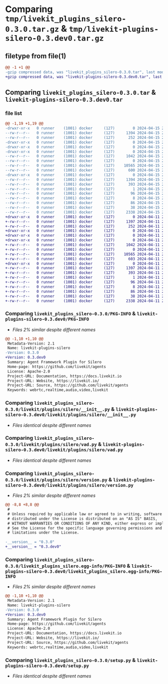 # Comparing `tmp/livekit_plugins_silero-0.3.0.tar.gz` & `tmp/livekit-plugins-silero-0.3.dev0.tar.gz`

## filetype from file(1)

```diff
@@ -1 +1 @@
-gzip compressed data, was "livekit_plugins_silero-0.3.0.tar", last modified: Mon Apr 15 20:05:27 2024, max compression
+gzip compressed data, was "livekit-plugins-silero-0.3.dev0.tar", last modified: Thu Apr 11 22:03:55 2024, max compression
```

## Comparing `livekit_plugins_silero-0.3.0.tar` & `livekit-plugins-silero-0.3.dev0.tar`

### file list

```diff
@@ -1,19 +1,19 @@
-drwxr-xr-x   0 runner    (1001) docker     (127)        0 2024-04-15 20:05:27.124631 livekit_plugins_silero-0.3.0/
--rw-r--r--   0 runner    (1001) docker     (127)     1394 2024-04-15 20:05:27.120631 livekit_plugins_silero-0.3.0/PKG-INFO
--rw-r--r--   0 runner    (1001) docker     (127)      252 2024-04-15 20:05:22.000000 livekit_plugins_silero-0.3.0/README.md
-drwxr-xr-x   0 runner    (1001) docker     (127)        0 2024-04-15 20:05:27.120631 livekit_plugins_silero-0.3.0/livekit/
-drwxr-xr-x   0 runner    (1001) docker     (127)        0 2024-04-15 20:05:27.120631 livekit_plugins_silero-0.3.0/livekit/plugins/
-drwxr-xr-x   0 runner    (1001) docker     (127)        0 2024-04-15 20:05:27.120631 livekit_plugins_silero-0.3.0/livekit/plugins/silero/
--rw-r--r--   0 runner    (1001) docker     (127)     1042 2024-04-15 20:05:22.000000 livekit_plugins_silero-0.3.0/livekit/plugins/silero/__init__.py
--rw-r--r--   0 runner    (1001) docker     (127)        0 2024-04-15 20:05:22.000000 livekit_plugins_silero-0.3.0/livekit/plugins/silero/py.typed
--rw-r--r--   0 runner    (1001) docker     (127)    10565 2024-04-15 20:05:22.000000 livekit_plugins_silero-0.3.0/livekit/plugins/silero/vad.py
--rw-r--r--   0 runner    (1001) docker     (127)      600 2024-04-15 20:05:22.000000 livekit_plugins_silero-0.3.0/livekit/plugins/silero/version.py
-drwxr-xr-x   0 runner    (1001) docker     (127)        0 2024-04-15 20:05:27.120631 livekit_plugins_silero-0.3.0/livekit_plugins_silero.egg-info/
--rw-r--r--   0 runner    (1001) docker     (127)     1394 2024-04-15 20:05:27.000000 livekit_plugins_silero-0.3.0/livekit_plugins_silero.egg-info/PKG-INFO
--rw-r--r--   0 runner    (1001) docker     (127)      393 2024-04-15 20:05:27.000000 livekit_plugins_silero-0.3.0/livekit_plugins_silero.egg-info/SOURCES.txt
--rw-r--r--   0 runner    (1001) docker     (127)        1 2024-04-15 20:05:27.000000 livekit_plugins_silero-0.3.0/livekit_plugins_silero.egg-info/dependency_links.txt
--rw-r--r--   0 runner    (1001) docker     (127)       96 2024-04-15 20:05:27.000000 livekit_plugins_silero-0.3.0/livekit_plugins_silero.egg-info/requires.txt
--rw-r--r--   0 runner    (1001) docker     (127)        8 2024-04-15 20:05:27.000000 livekit_plugins_silero-0.3.0/livekit_plugins_silero.egg-info/top_level.txt
--rw-r--r--   0 runner    (1001) docker     (127)       86 2024-04-15 20:05:22.000000 livekit_plugins_silero-0.3.0/pyproject.toml
--rw-r--r--   0 runner    (1001) docker     (127)       38 2024-04-15 20:05:27.124631 livekit_plugins_silero-0.3.0/setup.cfg
--rw-r--r--   0 runner    (1001) docker     (127)     2338 2024-04-15 20:05:22.000000 livekit_plugins_silero-0.3.0/setup.py
+drwxr-xr-x   0 runner    (1001) docker     (127)        0 2024-04-11 22:03:55.044035 livekit-plugins-silero-0.3.dev0/
+-rw-r--r--   0 runner    (1001) docker     (127)     1397 2024-04-11 22:03:55.044035 livekit-plugins-silero-0.3.dev0/PKG-INFO
+-rw-r--r--   0 runner    (1001) docker     (127)      252 2024-04-11 22:03:50.000000 livekit-plugins-silero-0.3.dev0/README.md
+drwxr-xr-x   0 runner    (1001) docker     (127)        0 2024-04-11 22:03:55.040035 livekit-plugins-silero-0.3.dev0/livekit/
+drwxr-xr-x   0 runner    (1001) docker     (127)        0 2024-04-11 22:03:55.040035 livekit-plugins-silero-0.3.dev0/livekit/plugins/
+drwxr-xr-x   0 runner    (1001) docker     (127)        0 2024-04-11 22:03:55.040035 livekit-plugins-silero-0.3.dev0/livekit/plugins/silero/
+-rw-r--r--   0 runner    (1001) docker     (127)     1042 2024-04-11 22:03:50.000000 livekit-plugins-silero-0.3.dev0/livekit/plugins/silero/__init__.py
+-rw-r--r--   0 runner    (1001) docker     (127)        0 2024-04-11 22:03:50.000000 livekit-plugins-silero-0.3.dev0/livekit/plugins/silero/py.typed
+-rw-r--r--   0 runner    (1001) docker     (127)    10565 2024-04-11 22:03:50.000000 livekit-plugins-silero-0.3.dev0/livekit/plugins/silero/vad.py
+-rw-r--r--   0 runner    (1001) docker     (127)      603 2024-04-11 22:03:50.000000 livekit-plugins-silero-0.3.dev0/livekit/plugins/silero/version.py
+drwxr-xr-x   0 runner    (1001) docker     (127)        0 2024-04-11 22:03:55.044035 livekit-plugins-silero-0.3.dev0/livekit_plugins_silero.egg-info/
+-rw-r--r--   0 runner    (1001) docker     (127)     1397 2024-04-11 22:03:55.000000 livekit-plugins-silero-0.3.dev0/livekit_plugins_silero.egg-info/PKG-INFO
+-rw-r--r--   0 runner    (1001) docker     (127)      393 2024-04-11 22:03:55.000000 livekit-plugins-silero-0.3.dev0/livekit_plugins_silero.egg-info/SOURCES.txt
+-rw-r--r--   0 runner    (1001) docker     (127)        1 2024-04-11 22:03:55.000000 livekit-plugins-silero-0.3.dev0/livekit_plugins_silero.egg-info/dependency_links.txt
+-rw-r--r--   0 runner    (1001) docker     (127)       96 2024-04-11 22:03:55.000000 livekit-plugins-silero-0.3.dev0/livekit_plugins_silero.egg-info/requires.txt
+-rw-r--r--   0 runner    (1001) docker     (127)        8 2024-04-11 22:03:55.000000 livekit-plugins-silero-0.3.dev0/livekit_plugins_silero.egg-info/top_level.txt
+-rw-r--r--   0 runner    (1001) docker     (127)       86 2024-04-11 22:03:50.000000 livekit-plugins-silero-0.3.dev0/pyproject.toml
+-rw-r--r--   0 runner    (1001) docker     (127)       38 2024-04-11 22:03:55.044035 livekit-plugins-silero-0.3.dev0/setup.cfg
+-rw-r--r--   0 runner    (1001) docker     (127)     2338 2024-04-11 22:03:50.000000 livekit-plugins-silero-0.3.dev0/setup.py
```

### Comparing `livekit_plugins_silero-0.3.0/PKG-INFO` & `livekit-plugins-silero-0.3.dev0/PKG-INFO`

 * *Files 2% similar despite different names*

```diff
@@ -1,10 +1,10 @@
 Metadata-Version: 2.1
 Name: livekit-plugins-silero
-Version: 0.3.0
+Version: 0.3.dev0
 Summary: Agent Framework Plugin for Silero
 Home-page: https://github.com/livekit/agents
 License: Apache-2.0
 Project-URL: Documentation, https://docs.livekit.io
 Project-URL: Website, https://livekit.io/
 Project-URL: Source, https://github.com/livekit/agents
 Keywords: webrtc,realtime,audio,video,livekit
```

### Comparing `livekit_plugins_silero-0.3.0/livekit/plugins/silero/__init__.py` & `livekit-plugins-silero-0.3.dev0/livekit/plugins/silero/__init__.py`

 * *Files identical despite different names*

### Comparing `livekit_plugins_silero-0.3.0/livekit/plugins/silero/vad.py` & `livekit-plugins-silero-0.3.dev0/livekit/plugins/silero/vad.py`

 * *Files identical despite different names*

### Comparing `livekit_plugins_silero-0.3.0/livekit/plugins/silero/version.py` & `livekit-plugins-silero-0.3.dev0/livekit/plugins/silero/version.py`

 * *Files 2% similar despite different names*

```diff
@@ -8,8 +8,8 @@
 #
 # Unless required by applicable law or agreed to in writing, software
 # distributed under the License is distributed on an "AS IS" BASIS,
 # WITHOUT WARRANTIES OR CONDITIONS OF ANY KIND, either express or implied.
 # See the License for the specific language governing permissions and
 # limitations under the License.
 
-__version__ = "0.3.0"
+__version__ = "0.3.dev0"
```

### Comparing `livekit_plugins_silero-0.3.0/livekit_plugins_silero.egg-info/PKG-INFO` & `livekit-plugins-silero-0.3.dev0/livekit_plugins_silero.egg-info/PKG-INFO`

 * *Files 2% similar despite different names*

```diff
@@ -1,10 +1,10 @@
 Metadata-Version: 2.1
 Name: livekit-plugins-silero
-Version: 0.3.0
+Version: 0.3.dev0
 Summary: Agent Framework Plugin for Silero
 Home-page: https://github.com/livekit/agents
 License: Apache-2.0
 Project-URL: Documentation, https://docs.livekit.io
 Project-URL: Website, https://livekit.io/
 Project-URL: Source, https://github.com/livekit/agents
 Keywords: webrtc,realtime,audio,video,livekit
```

### Comparing `livekit_plugins_silero-0.3.0/setup.py` & `livekit-plugins-silero-0.3.dev0/setup.py`

 * *Files identical despite different names*

